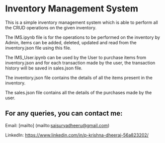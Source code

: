 # Inventory Management System

This is a simple inventory management system which is able to perform all the CRUD operations on the given inventory. 

The IMS.ipynb file is for the operations to be performed on the inventory by Admin, items can be added, deleted, updated and read from the inventory.json file using this file.

The IMS_User.ipynb can be used by the User to purchase items from inventory.json and for each transaction made by the user, the transaction history will be saved in sales.json file. 

The inventory.json file contains the details of all the items present in the inventory.

The sales.json file contains all the details of the purchases made by the user.


## For any queries, you can contact me:

Email: [mailto] (mailto:saisuryadheeru@gmail.com)

LinkedIn: https://www.linkedin.com/in/p-krishna-dheeraj-56a823202/
